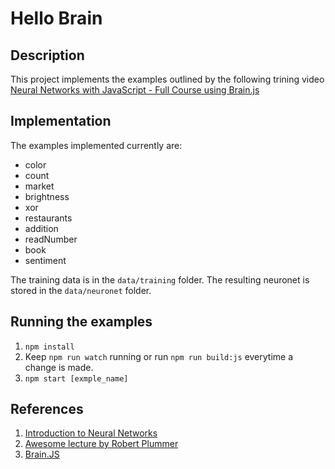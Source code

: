 # Hello Brain

## Description

This project implements the examples outlined by the following trining video [Neural Networks with JavaScript - Full Course using Brain.js](https://youtu.be/6E6XecoTRVo)

## Implementation

The examples implemented currently are:

* color
* count
* market
* brightness
* xor
* restaurants
* addition
* readNumber
* book
* sentiment

The training data is in the `data/training` folder. The resulting neuronet is stored in the `data/neuronet` folder.

## Running the examples
1. `npm install`
2. Keep `npm run watch` running or run `npm run build:js` everytime a change is made.
2. `npm start [exmple_name]`

## References

1. [Introduction to Neural Networks](https://www.youtube.com/playlist?list=PLZHQObOWTQDNU6R1_67000Dx_ZCJB-3pi)
2. [Awesome lecture by Robert Plummer](https://scrimba.com/g/gneuralnetworks)
3. [Brain.JS](https://brain.js.org) 